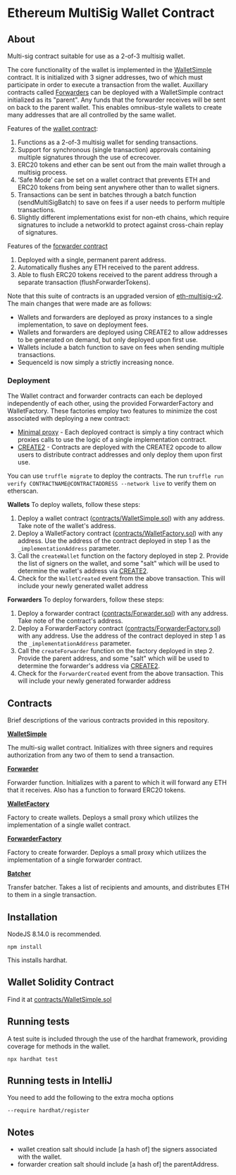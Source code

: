 # Ethereum MultiSig Wallet Contract

## About

Multi-sig contract suitable for use as a 2-of-3 multisig wallet.

The core functionality of the wallet is implemented in the [WalletSimple](contracts/WalletSimple.sol) contract. It is initialized with 3 signer addresses, two of which must participate in order to execute a transaction from the wallet.
Auxillary contracts called [Forwarders](contracts/Forwarder.sol) can be deployed with a WalletSimple contract initialized as its "parent". Any funds that the forwarder receives will be sent on back to the parent wallet. This enables omnibus-style wallets to create many addresses that are all controlled by the same wallet.

Features of the [wallet contract](contracts/WalletSimple.sol):

1. Functions as a 2-of-3 multisig wallet for sending transactions.
2. Support for synchronous (single transaction) approvals containing multiple signatures through the use of ecrecover.
3. ERC20 tokens and ether can be sent out from the main wallet through a multisig process.
4. ‘Safe Mode’ can be set on a wallet contract that prevents ETH and ERC20 tokens from being sent anywhere other than to wallet signers.
5. Transactions can be sent in batches through a batch function (sendMultiSigBatch) to save on fees if a user needs to perform multiple transactions.
6. Slightly different implementations exist for non-eth chains, which require signatures to include a networkId to protect against cross-chain replay of signatures.

Features of the [forwarder contract](contracts/Forwarder.sol)

1. Deployed with a single, permanent parent address.
2. Automatically flushes any ETH received to the parent address.
3. Able to flush ERC20 tokens received to the parent address through a separate transaction (flushForwarderTokens).

Note that this suite of contracts is an upgraded version of [eth-multisig-v2](https://github.com/bitgo/eth-multisig-v2). The main changes that were made are as follows:
- Wallets and forwarders are deployed as proxy instances to a single implementation, to save on deployment fees.
- Wallets and forwarders are deployed using CREATE2 to allow addresses to be generated on demand, but only deployed upon first use.
- Wallets include a batch function to save on fees when sending multiple transactions.
- SequenceId is now simply a strictly increasing nonce.

### Deployment
The Wallet contract and forwarder contracts can each be deployed independently of each other, using the provided ForwarderFactory and WalletFactory.
These factories employ two features to minimize the cost associated with deploying a new contract:
- [Minimal proxy](https://eips.ethereum.org/EIPS/eip-1167) - Each deployed contract is simply a tiny contract which proxies calls to use the logic of a single implementation contract.
- [CREATE2](https://eips.ethereum.org/EIPS/eip-1014) - Contracts are deployed with the CREATE2 opcode to allow users to distribute contract addresses and only deploy them upon first use. 

You can use `truffle migrate` to deploy the contracts. The run `truffle run verify CONTRACTNAME@CONTRACTADDRESS --network live` to verify them on etherscan.

**Wallets**
To deploy wallets, follow these steps:
1. Deploy a wallet contract ([contracts/WalletSimple.sol](contracts/WalletSimple.sol)) with any address. Take note of the wallet's address.
2. Deploy a WalletFactory contract ([contracts/WalletFactory.sol](contracts/WalletFactory.sol)) with any address. Use the address of the contract deployed in step 1 as the `_implementationAddress` parameter.
3. Call the `createWallet` function on the factory deployed in step 2. Provide the list of signers on the wallet, and some "salt" which will be used to determine the wallet's address via [CREATE2](https://eips.ethereum.org/EIPS/eip-1014).
4. Check for the `WalletCreated` event from the above transaction. This will include your newly generated wallet address

**Forwarders**
To deploy forwarders, follow these steps:
1. Deploy a forwarder contract ([contracts/Forwarder.sol](contracts/Forwarder.sol)) with any address. Take note of the contract's address.
2. Deploy a ForwarderFactory contract ([contracts/ForwarderFactory.sol](contracts/ForwarderFactory.sol)) with any address. Use the address of the contract deployed in step 1 as the `_implementationAddress` parameter.
3. Call the `createForwarder` function on the factory deployed in step 2. Provide the parent address, and some "salt" which will be used to determine the forwarder's address via [CREATE2](https://eips.ethereum.org/EIPS/eip-1014).
4. Check for the `ForwarderCreated` event from the above transaction. This will include your newly generated forwarder address


## Contracts
Brief descriptions of the various contracts provided in this repository.

[**WalletSimple**](contracts/WalletSimple.sol)

The multi-sig wallet contract. Initializes with three signers and requires authorization from any two of them to send a transaction.

[**Forwarder**](contracts/Forwarder.sol)

Forwarder function. Initializes with a parent to which it will forward any ETH that it receives. Also has a function to forward ERC20 tokens.

[**WalletFactory**](contracts/WalletFactory.sol)

Factory to create wallets. Deploys a small proxy which utilizes the implementation of a single wallet contract.

[**ForwarderFactory**](contracts/ForwarderFactory.sol)

Factory to create forwarder. Deploys a small proxy which utilizes the implementation of a single forwarder contract.

[**Batcher**](contracts/Batcher.sol)

Transfer batcher. Takes a list of recipients and amounts, and distributes ETH to them in a single transaction.

## Installation

NodeJS 8.14.0 is recommended.

```shell
npm install
```

This installs hardhat.

## Wallet Solidity Contract

Find it at [contracts/WalletSimple.sol](contracts/WalletSimple.sol)

## Running tests

A test suite is included through the use of the hardhat framework, providing coverage for methods in the wallet.

```shell
npx hardhat test
```

## Running tests in IntelliJ

You need to add the following to the extra mocha options
```
--require hardhat/register
```

## Notes
- wallet creation salt should include [a hash of] the signers associated with the wallet. 
- forwarder creation salt should include [a hash of] the parentAddress.
